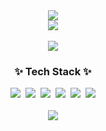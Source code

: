 <div align="center">
  <img src="https://capsule-render.vercel.app/api?type=waving&color=gradient&customColorList=0,2,2,5,30&height=200&section=header&text=Welcome%20to%20Ajin's%20Github%20🐼&fontSize=25&fontAlign=70">
  <br>
  <a href="https://solved.ac/candysaj/"><img src="http://mazassumnida.wtf/api/v2/generate_badge?boj=candysaj"></a>
  <br>
  <br>
  <a href="https://hits.seeyoufarm.com"><img src="https://hits.seeyoufarm.com/api/count/incr/badge.svg?url=https%3A%2F%2Fgithub.com%2Fdalsu0222&count_bg=%23FED5FF&title_bg=%23FDA3FF&icon=&icon_color=%23E7E7E7&title=hits&edge_flat=false"></a>
  <br>
  <h3>✨ Tech Stack ✨</h3>
  <img src="https://img.shields.io/badge/c++-00599C?style=for-the-badge&logo=c%2B%2B&logoColor=white">&nbsp
  <img src="https://img.shields.io/badge/javascript-F7DF1E.svg?style=for-the-badge&logo=javascript&logoColor=20232a" />&nbsp
  <img src="https://img.shields.io/badge/react-20232a.svg?style=for-the-badge&logo=react&logoColor=61DAFB" />&nbsp
  <img src="https://img.shields.io/badge/vue.js-4FC08D?style=for-the-badge&logo=vue.js&logoColor=white">&nbsp
  <img src="https://img.shields.io/badge/react navite-61DAFB?style=for-the-badge&logo=react&logoColor=black">&nbsp
  <img src="https://img.shields.io/badge/styled components-DB7093?style=for-the-badge&logo=styled-components&logoColor=white"/>
  <br>
  <br>
  <img src="https://github-readme-stats.vercel.app/api?username=dalsu0222&show_icons=true&theme=cobalt"></img>
  <br>
</div>
